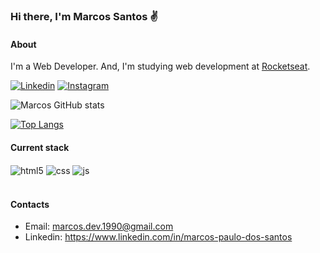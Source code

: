 ### Hi there, I'm Marcos Santos ✌️

#### About

I'm a Web Developer.  And, I'm studying web development at [Rocketseat](https://rocketseat.com.br/).




[![Linkedin](https://img.shields.io/badge/LinkedIn-0077B5?style=for-the-badge&logo=linkedin&logoColor=white)](https://www.linkedin.com/in/marcos-paulo-dos-santos-623b7b250/)
[![Instagram](https://img.shields.io/badge/Instagram-E4405F?style=for-the-badge&logo=instagram&logoColor=white)](https://instagram.com/maarcos_1990)


![Marcos GitHub stats](https://github-readme-stats.vercel.app/api?username=marcossantos1990&show_icons=true&theme=dracula)

[![Top Langs](https://github-readme-stats.vercel.app/api/top-langs/?username=marcossantos1990&layout=compact)](https://github.com/anuraghazra/github-readme-stats)

#### Current stack

<div style="display: inline_block">
  <img align="center" alt="html5" src="https://img.shields.io/badge/HTML5-E34F26?style=for-the-badge&logo=html5&logoColor=white" />
  <img align="center" alt="css" src="https://img.shields.io/badge/CSS3-1572B6?style=for-the-badge&logo=css3&logoColor=white" />
  <img align="center" alt="js" src="https://img.shields.io/badge/JavaScript-F7DF1E?style=for-the-badge&logo=javascript&logoColor=black" />

  
</div><br/>

#### Contacts

- Email: marcos.dev.1990@gmail.com
- Linkedin: https://www.linkedin.com/in/marcos-paulo-dos-santos


